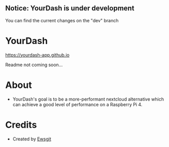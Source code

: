 ## Notice: YourDash is under development

You can find the current changes on the "dev" branch

# YourDash

https://yourdash-app.github.io

Readme not coming soon...

# About

- YourDash's goal is to be a more-performant nextcloud alternative which can achieve a good level of performance on a
  Raspberry Pi 4.

# Credits

- Created by [Ewsgit](https://github.com/ewsgit)

